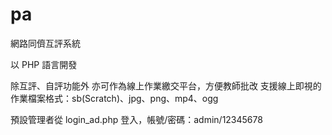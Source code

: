 # pa
網路同儕互評系統

以 PHP 語言開發

除互評、自評功能外
亦可作為線上作業繳交平台，方便教師批改
支援線上即視的作業檔案格式：sb(Scratch)、jpg、png、mp4、ogg

預設管理者從 login_ad.php 登入，帳號/密碼：admin/12345678
